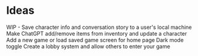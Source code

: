 # Ideas

WIP - Save character info and conversation story to a user's local machine
Make ChatGPT add/remove items from inventory and update a character
Add a new game or load saved game screen for home page
Dark mode toggle
Create a lobby system and allow others to enter your game